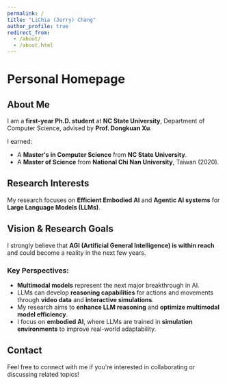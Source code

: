 ```yaml
---
permalink: /
title: "LiChia (Jerry) Chang"
author_profile: true
redirect_from: 
  - /about/
  - /about.html
---
```


# Personal Homepage

## About Me

I am a **first-year Ph.D. student** at **NC State University**, Department of Computer Science, advised by **Prof. Dongkuan Xu**.

I earned:
- A **Master's in Computer Science** from **NC State University**.
- A **Master of Science** from **National Chi Nan University**, Taiwan (2020).

## Research Interests
My research focuses on **Efficient Embodied AI** and **Agentic AI systems** for **Large Language Models (LLMs)**.

## Vision & Research Goals
I strongly believe that **AGI (Artificial General Intelligence) is within reach** and could become a reality in the next few years.

### Key Perspectives:
- **Multimodal models** represent the next major breakthrough in AI.
- LLMs can develop **reasoning capabilities** for actions and movements through **video data** and **interactive simulations**.
- My research aims to **enhance LLM reasoning** and **optimize multimodal model efficiency**.
- I focus on **embodied AI**, where LLMs are trained in **simulation environments** to improve real-world adaptability.

## Contact
Feel free to connect with me if you're interested in collaborating or discussing related topics!

